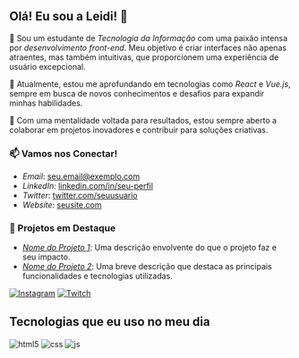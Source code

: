 ## Olá! Eu sou a Leidi! 🌟


👋 Sou um estudante de *Tecnologia da Informação* com uma paixão intensa por *desenvolvimento front-end*. Meu objetivo é criar interfaces não apenas atraentes, mas também intuitivas, que proporcionem uma experiência de usuário excepcional.

🌱 Atualmente, estou me aprofundando em tecnologias como *React* e *Vue.js*, sempre em busca de novos conhecimentos e desafios para expandir minhas habilidades.

💼 Com uma mentalidade voltada para resultados, estou sempre aberto a colaborar em projetos inovadores e contribuir para soluções criativas.

### 📫 Vamos nos Conectar!

- *Email*: [seu.email@exemplo.com](mailto:seu.email@exemplo.com)
- *LinkedIn*: [linkedin.com/in/seu-perfil](https://www.linkedin.com/in/seu-perfil)
- *Twitter*: [twitter.com/seuusuario](https://twitter.com/seuusuario)
- *Website*: [seusite.com](https://seusite.com)

### 🌟 Projetos em Destaque

- [*Nome do Projeto 1*](https://github.com/seu-usuario/nome-do-repositorio1): Uma descrição envolvente do que o projeto faz e seu impacto.
- [*Nome do Projeto 2*](https://github.com/seu-usuario/nome-do-repositorio2): Uma breve descrição que destaca as principais funcionalidades e tecnologias utilizadas.


[![Instagram](https://img.shields.io/badge/Instagram-E4405F?style=for-the-badge&logo=instagram&logoColor=white)](https://instagram.com/sujeitoprogramador)
[![Twitch](https://img.shields.io/badge/Twitch-9146FF?style=for-the-badge&logo=twitch&logoColor=white)](https://twitch.tv/fragabr)

## Tecnologias que eu uso no meu dia

<div style="display: inline_block">
  <img align="center" alt="html5" src="https://img.shields.io/badge/HTML5-E34F26?style=for-the-badge&logo=html5&logoColor=white" />
  <img align="center" alt="css" src="https://img.shields.io/badge/CSS3-1572B6?style=for-the-badge&logo=css3&logoColor=white" />
  <img align="center" alt="js" src="https://img.shields.io/badge/JavaScript-F7DF1E?style=for-the-badge&logo=javascript&logoColor=black" />
</div><br/>
